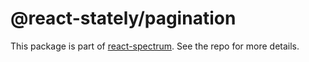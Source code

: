 # @react-stately/pagination

This package is part of [react-spectrum](https://github.com/adobe-private/react-spectrum-v3). See the repo for more details.
